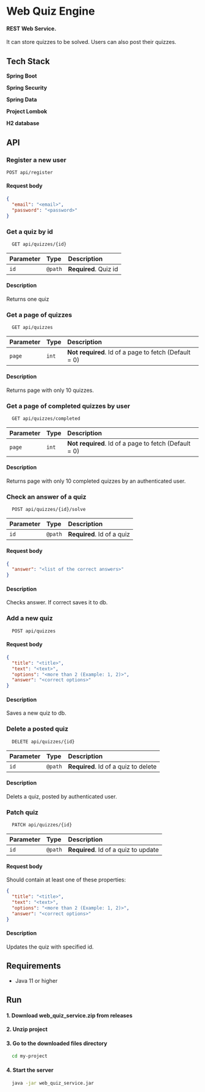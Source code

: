 
# Web Quiz Engine

#### REST Web Service.  
It can store quizzes to be solved. Users can also post their quizzes.


## Tech Stack

**Spring Boot**

**Spring Security**

**Spring Data**

**Project Lombok**

**H2 database**
## API

### Register a new user

```
POST api/register
```
#### Request body

```json
{
  "email": "<email>",
  "password": "<password>"
}
```

### Get a quiz by id

```
  GET api/quizzes/{id}
```

| Parameter | Type     | Description                |
| :-------- | :------- | :------------------------- |
| `id`      | `@path`  | **Required**. Quiz id      |

#### Description

Returns one quiz

### Get a page of quizzes

```
  GET api/quizzes
```

| Parameter | Type     | Description                                           |
| :-------- | :------- | :---------------------------------------------------- |
| `page`    | `int`    | **Not required**. Id of a page to fetch (Default = 0) |

#### Description

Returns page with only 10 quizzes.

### Get a page of completed quizzes by user

```
  GET api/quizzes/completed
```

| Parameter | Type     | Description                                           |
| :-------- | :------- | :---------------------------------------------------- |
| `page`    | `int`    | **Not required**. Id of a page to fetch (Default = 0) |

#### Description

Returns page with only 10 completed quizzes by an authenticated user.

### Check an answer of a quiz

```
  POST api/quizzes/{id}/solve
```

| Parameter | Type     | Description                |
| :-------- | :------- | :------------------------- |
| `id`      | `@path`  | **Required**. Id of a quiz |

#### Request body

```json
{
  "answer": "<list of the correct answers>"
}
```

#### Description

Checks answer. If correct saves it to db.

### Add a new quiz

```
  POST api/quizzes
```

#### Request body

```json
{
  "title": "<title>",
  "text": "<text>",
  "options": "<more than 2 (Example: 1, 2)>",
  "answer": "<correct options>"
}
```

#### Description

Saves a new quiz to db.

### Delete a posted quiz

```
  DELETE api/quizzes/{id}
```

| Parameter | Type     | Description                          |
| :-------- | :------- | :----------------------------------- |
| `id`      | `@path`  | **Required**. Id of a quiz to delete |

#### Description

Delets a quiz, posted by authenticated user.

### Patch quiz

```
  PATCH api/quizzes/{id}
```

| Parameter | Type     | Description                          |
| :-------- | :------- | :----------------------------------- |
| `id`      | `@path`  | **Required**. Id of a quiz to update |

#### Request body

Should contain at least one of these properties:

```json
{
  "title": "<title>",
  "text": "<text>",
  "options": "<more than 2 (Example: 1, 2)>",
  "answer": "<correct options>"
}
```

#### Description

Updates the quiz with specified id.
## Requirements

* Java 11 or higher
## Run

#### 1. Download web_quiz_service.zip from releases

#### 2. Unzip project

#### 3. Go to the downloaded files directory

```bash
  cd my-project
```

#### 4. Start the server

```bash
  java -jar web_quiz_service.jar
```

